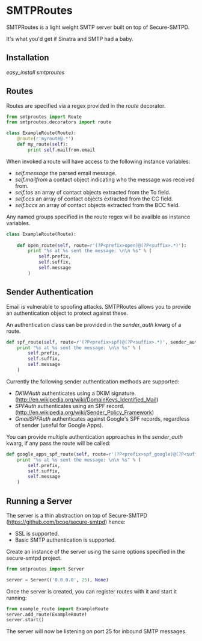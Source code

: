 SMTPRoutes
==========

SMTPRoutes is a light weight SMTP server built on top of Secure-SMTPD.

It's what you'd get if Sinatra and SMTP had a baby.

Installation
------------

*easy_install smtproutes*

Routes
------

Routes are specified via a regex provided in the *route* decorator.

```python
from smtproutes import Route
from smtproutes.decorators import route

class ExampleRoute(Route):
	@route(r'myroute@.*')
    def my_route(self):
		print self.mailfrom.email
```

When invoked a route will have access to the following instance variables:

* _self.message_ the parsed email message.
* _self.mailfrom_ a contact object indicating who the message was received from.
* _self.tos_ an array of contact objects extracted from the To field.
* _self.ccs_ an array of contact objects extracted from the CC field.
* _self.bccs_ an array of contact objects extracted from the BCC field.

Any named groups specified in the route regex will be availble as instance variables.

```python
class ExampleRoute(Route):
    
    def open_route(self, route=r'(?P<prefix>open)@(?P<suffix>.*)'):
        print "%s at %s sent the message: \n\n %s" % (
            self.prefix,
            self.suffix,
            self.message
        )
```

Sender Authentication
---------------------

Email is vulnerable to spoofing attacks. SMTPRoutes allows you to provide an authentication object to protect against these.

An authentication class can be provided in the *sender_auth* kwarg of a route.

```python
def spf_route(self, route=r'(?P<prefix>spf)@(?P<suffix>.*)', sender_auth=SPFAuth):
    print "%s at %s sent the message: \n\n %s" % (
        self.prefix,
        self.suffix,
        self.message
    )
```

Currently the following sender authentication methods are supported:

* _DKIMAuth_ authenticates using a DKIM signature. (http://en.wikipedia.org/wiki/DomainKeys_Identified_Mail)
* _SPFAuth_ authenticates using an SPF record. (http://en.wikipedia.org/wiki/Sender_Policy_Framework)
* _GmailSPFAuth_ authenticates against Google's SPF records, regardless of sender (useful for Google Apps).

You can provide multiple authentication approaches in the *sender_auth* kwarg, if any pass the route will be called:

```python
def google_apps_spf_route(self, route=r'(?P<prefix>spf_google)@(?P<suffix>.*)', sender_auth=[SPFAuth, GmailSPFAuth]):
    print "%s at %s sent the message: \n\n %s" % (
        self.prefix,
        self.suffix,
        self.message
    )
```

Running a Server
----------------

The server is a thin abstraction on top of Secure-SMTPD (https://github.com/bcoe/secure-smtpd) hence:

* SSL is supported.
* Basic SMTP authentication is supported.

Create an instance of the server using the same options specified in the secure-smtpd project.

```python
from smtproutes import Server

server = Server(('0.0.0.0', 25), None)
```

Once the server is created, you can register routes with it and start it running:

```python
from example_route import ExampleRoute
server.add_route(ExampleRoute)
server.start()
```

The server will now be listening on port 25 for inbound SMTP messages.